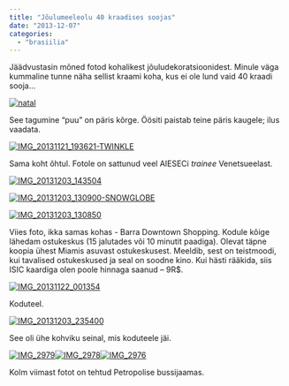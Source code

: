```yaml
---
title: "Jõulumeeleolu 40 kraadises soojas"
date: "2013-12-07"
categories: 
  - "brasiilia"
---
```


Jäädvustasin mõned fotod kohalikest jõuludekoratsioonidest. Minule väga kummaline tunne näha sellist kraami koha, kus ei ole lund vaid 40 kraadi sooja…

[![natal](/images/img_20131203_130735-twinkle_thumb.gif "JOUL")](/images/img_20131203_130735-twinkle.gif)

See tagumine “puu” on päris kõrge. Öösiti paistab teine päris kaugele; ilus vaadata.

[![IMG_20131121_193621-TWINKLE](/images/img_20131121_193621-twinkle_thumb.gif "IMG_20131121_193621-TWINKLE")](/images/img_20131121_193621-twinkle.gif)

Sama koht õhtul. Fotole on sattunud veel AIESECi _trainee_ Venetsueelast.

[![IMG_20131203_143504](/images/img_20131203_143504_thumb.jpg "IMG_20131203_143504")](/images/img_20131203_143504.jpg)

[![IMG_20131203_130900-SNOWGLOBE](/images/img_20131203_130900-snowglobe_thumb.gif "IMG_20131203_130900-SNOWGLOBE")](/images/img_20131203_130900-snowglobe.gif)

[![IMG_20131203_130850](/images/img_20131203_130850_thumb.jpg "IMG_20131203_130850")](/images/img_20131203_130850.jpg)

Viies foto, ikka samas kohas - Barra Downtown Shopping. Kodule kõige lähedam ostukeskus (15 jalutades või 10 minutit paadiga). Olevat täpne koopia ühest Miamis asuvast ostukeskusest. Meeldib, sest on teistmoodi, kui tavalised ostukeskused ja seal on soodne kino. Kui hästi rääkida, siis ISIC kaardiga olen poole hinnaga saanud – 9R$.

[![IMG_20131122_001354](/images/img_20131122_001354_thumb.jpg "IMG_20131122_001354")](/images/img_20131122_001354.jpg)

Koduteel.

[![IMG_20131203_235400](/images/img_20131203_235400_thumb.jpg "IMG_20131203_235400")](/images/img_20131203_235400.jpg)

See oli ühe kohviku seinal, mis koduteele jäi.

[![IMG_2979](/images/img_2979_thumb.jpg "IMG_2979")](/images/img_2979.jpg)[![IMG_2978](/images/img_2978_thumb.jpg "IMG_2978")](/images/img_2978.jpg)[![IMG_2976](/images/img_2976_thumb.jpg "IMG_2976")](/images/img_2976.jpg)

Kolm viimast fotot on tehtud Petropolise bussijaamas.
